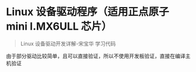 # Linux 设备驱动程序（适用正点原子 mini I.MX6ULL 芯片）

> Linux 设备驱动开发详解-宋宝华 学习代码

由于部分驱动比较简单，且可以直接验证，所以不使用开发板验证，直接在编译主机验证

